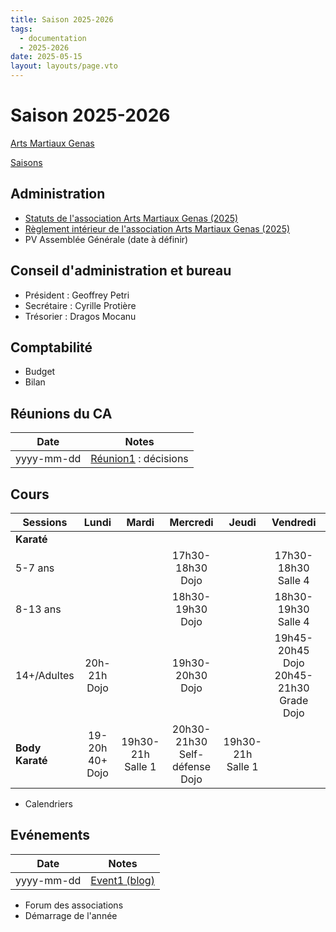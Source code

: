 ```yaml
---
title: Saison 2025-2026
tags: 
  - documentation
  - 2025-2026
date: 2025-05-15
layout: layouts/page.vto
---
```


# Saison 2025-2026
[Arts Martiaux Genas](/)

[Saisons](../)

## Administration

- [Statuts de l'association Arts Martiaux Genas (2025)](/statuts/2025/)
- [Règlement intérieur de l'association Arts Martiaux Genas (2025)](/docs/years/2025-2026/2025-reglement-interieur/)
- PV Assemblée Générale (date à définir)

## Conseil d'administration et bureau

- Président : Geoffrey Petri
- Secrétaire : Cyrille Protière
- Trésorier : Dragos Mocanu

## Comptabilité

- Budget
- Bilan

## Réunions du CA

| Date | Notes |
|------|-------|
| yyyy-mm-dd | [Réunion1]() : décisions |

## Cours

| Sessions        |         Lundi         |        Mardi         |              Mercredi               |        Jeudi         |                      Vendredi                       |               Samedi               |
| --------------- | :-------------------: | :------------------: | :---------------------------------: | :------------------: | :-------------------------------------------------: | :--------------------------------: |
| **Karaté**      |                       |                      |                                     |                      |                                                     |                                    |
| 5-7 ans         |                       |                      |         17h30-18h30<br>Dojo         |                      |               17h30-18h30<br>Salle 4                |   9h-10h<br>Compétiteurs<br>Dojo   |
| 8-13 ans        |                       |                      |         18h30-19h30<br>Dojo         |                      |               18h30-19h30<br>Salle 4                |   9h-10h<br>Compétiteurs<br>Dojo   |
| 14+/Adultes     |    20h-21h<br>Dojo    |                      |         19h30-20h30<br>Dojo         |                      | 19h45-20h45<br>Dojo<br>20h45-21h30<br>Grade<br>Dojo |          11h-12h<br>Dojo           |
| **Body Karaté** | 19-20h<br>40+<br>Dojo | 19h30-21h<br>Salle 1 | 20h30-21h30<br>Self-défense<br>Dojo | 19h30-21h<br>Salle 1 |                                                     | 10h-11h<br>Cardio-training<br>Dojo |


- Calendriers

## Evénements

| Date | Notes |
|------|-------|
| yyyy-mm-dd | [Event1 (blog)]() |

- Forum des associations
- Démarrage de l'année
